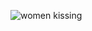 ![women kissing](https://img3.gelbooru.com/samples/4e/10/sample_4e1032d8f6f44ddf43e8b797933fb960.jpg)
